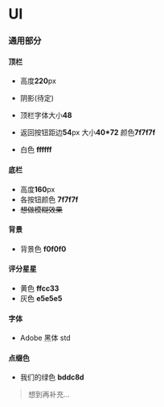 # UI

### 通用部分

#### 顶栏

- 高度**220**px

- 阴影(待定)

- 顶栏字体大小**48**

- 返回按钮距边**54**px  大小**40*72**  颜色**7f7f7f**

- 白色 **ffffff**

#### 底栏

- 高度**160**px
- 各按钮颜色 **7f7f7f**
- ~~想做模糊效果~~

#### 背景

- 背景色 **f0f0f0** 

#### 评分星星

- 黄色 **ffcc33**
- 灰色 **e5e5e5**

#### 字体

- Adobe 黑体 std

#### 点缀色

- 我们的绿色 **bddc8d**

> 想到再补充…



